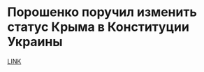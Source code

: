 # Порошенко поручил изменить статус Крыма в Конституции Украины



[LINK](https://varlamov.ru/2444798.html)